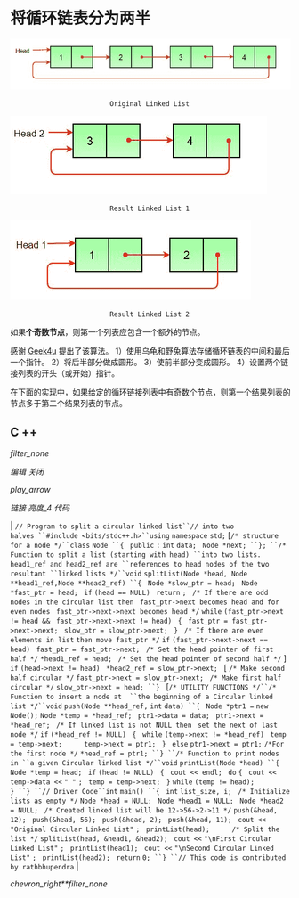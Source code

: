 # 将循环链表分为两半

![](img/379c0de15efa5a6852d3ac11017b3ad1.png "cll")

```
                         Original Linked List  
```

![](img/da9bff9e299fa2b4990c708095bb40c7.png "cll")

```
                         Result Linked List 1  
```

![](img/5b0ba4becbcff5f699ef164068cc21f1.png "cll")

```
                         Result Linked List 2  
```

如果**个奇数节点**，则第一个列表应包含一个额外的节点。

感谢 [Geek4u](https://www.geeksforgeeks.org/forum/topic/splitting-a-circular-doubly-linked-list#post-335) 提出了该算法。
1）使用乌龟和野兔算法存储循环链表的中间和最后一个指针。
2）将后半部分做成圆形。
3）使前半部分变成圆形。
4）设置两个链接列表的开头（或开始）指针。

在下面的实现中，如果给定的循环链接列表中有奇数个节点，则第一个结果列表的节点多于第二个结果列表的节点。

## C ++

*filter_none*

*编辑*
*关闭*

*play_arrow*

*链接*
*亮度_4*
*代码*

| `// Program to split a circular linked list``// into two halves ``#include <bits/stdc++.h>``using` `namespace` `std;` [`/* structure for a node */``class` `Node ``{ ` `public` `:` `int` `data; ` `Node *next; ``}; ``/* Function to split a list (starting with head) ``into two lists. head1_ref and head2_ref are ``references to head nodes of the two resultant ``linked lists */``void` `splitList(Node *head, Node **head1_ref,`​​  `Node **head2_ref) ``{ ` `Node *slow_ptr = head; ` `Node *fast_ptr = head; ` `if` `(head == NULL) ` `return` `; ` `/* If there are odd nodes in the circular list then ` `fast_ptr->next becomes head and for even nodes ` `fast_ptr->next->next becomes head */` `while` `(fast_ptr->next != head && ` `fast_ptr->next->next != head) ` `{ ` `fast_ptr = fast_ptr->next->next; ` `slow_ptr = slow_ptr->next; ` `} ` `/* If there are even elements in list` `then move fast_ptr */` `if` `(fast_ptr->next->next == head) ` `fast_ptr = fast_ptr->next; ` `/* Set the head pointer of first half */` `*head1_ref = head; ` `/* Set the head pointer of second half */` ] `if` `(head->next != head) ` `*head2_ref = slow_ptr->next; ` [ `/* Make second half circular */` `fast_ptr->next = slow_ptr->next; ` `/* Make first half circular */` `slow_ptr->next = head; ``} ` [`/* UTILITY FUNCTIONS */``/* Function to insert a node at  ``the beginning of a Circular linked list */``void` `push(Node **head_ref,` `int` `data) ``{ ` `Node *ptr1 =` `new` `Node();` `Node *temp = *head_ref; ` `ptr1->data = data; ` `ptr1->next = *head_ref; ` `/* If linked list is not NULL then ` `set the next of last node */` `if` `(*head_ref != NULL) ` `{ ` `while` `(temp->next != *head_ref) ` `temp = temp->next;     ` `temp->next = ptr1; ` `} ` `else` `ptr1->next = ptr1;` `/*For the first node */` `*head_ref = ptr1; ``} ``/* Function to print nodes in ``a given Circular linked list */``void` `printList(Node *head) ``{ ` `Node *temp = head; ` `if` `(head != NULL) ` `{ ` `cout << endl; ` `do` `{ ` `cout << temp->data <<` `" "` `; ` `temp = temp->next; ` `}` `while` `(temp != head); ` `} ``} ``// Driver Code``int` `main() ``{ ` `int` `list_size, i; ` `/* Initialize lists as empty */` `Node *head = NULL; ` `Node *head1 = NULL; ` `Node *head2 = NULL; ` `/* Created linked list will be 12->56->2->11 */` `push(&head, 12); ` `push(&head, 56); ` `push(&head, 2); ` `push(&head, 11); ` `cout <<` `"Original Circular Linked List"` `; ` `printList(head);     ` `/* Split the list */` `splitList(head, &head1, &head2); ` `cout <<` `"\nFirst Circular Linked List"` `; ` `printList(head1); ` `cout <<` `"\nSecond Circular Linked List"` `; ` `printList(head2); ` `return` `0; ``} ``// This code is contributed by rathbhupendra` |

*chevron_right**filter_none*